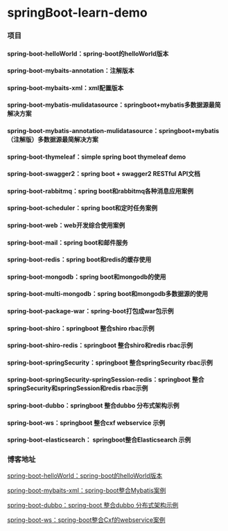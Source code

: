 # springBoot-learn-demo

### 项目
#### spring-boot-helloWorld：spring-boot的helloWorld版本
#### spring-boot-mybaits-annotation：注解版本
#### spring-boot-mybaits-xml：xml配置版本
#### spring-boot-mybatis-mulidatasource：springboot+mybatis多数据源最简解决方案
#### spring-boot-mybatis-annotation-mulidatasource：springboot+mybatis（注解版）多数据源最简解决方案
#### spring-boot-thymeleaf：simple spring boot thymeleaf demo
#### spring-boot-swagger2：spring boot + swagger2 RESTful API文档
#### spring-boot-rabbitmq：spring boot和rabbitmq各种消息应用案例
#### spring-boot-scheduler：spring boot和定时任务案例
#### spring-boot-web：web开发综合使用案例
#### spring-boot-mail：spring boot和邮件服务
#### spring-boot-redis：spring boot和redis的缓存使用
#### spring-boot-mongodb：spring boot和mongodb的使用
#### spring-boot-multi-mongodb：spring boot和mongodb多数据源的使用
#### spring-boot-package-war：spring-boot打包成war包示例
#### spring-boot-shiro：springboot 整合shiro rbac示例
#### spring-boot-shiro-redis：springboot 整合shiro和redis rbac示例
#### spring-boot-springSecurity：springboot 整合springSecurity rbac示例
#### spring-boot-springSecurity-springSession-redis：springboot 整合springSecurity和springSession和redis  rbac示例
#### spring-boot-dubbo：springboot 整合dubbo 分布式架构示例
#### spring-boot-ws：springboot 整合cxf webservice 示例
#### spring-boot-elasticsearch： springboot整合Elasticsearch 示例



### 博客地址
[spring-boot-helloWorld：spring-boot的helloWorld版本](http://www.cnblogs.com/nbfujx/p/7865787.html)  </br>

[spring-boot-mybaits-xml：spring-boot整合Mybatis案例](http://www.cnblogs.com/nbfujx/p/7865968.html) </br>

[spring-boot-dubbo：spring-boot 整合dubbo 分布式架构示例](http://www.cnblogs.com/nbfujx/p/7884434.html) </br>

[spring-boot-ws：spring-boot整合Cxf的webservice案例](http://www.cnblogs.com/nbfujx/p/7905889.html)

